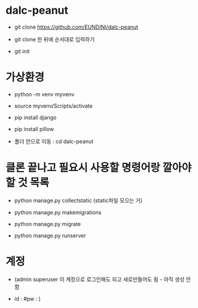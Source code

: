# dalc-peanut

* git clone https://github.com/EUNDINI/dalc-peanut

* git clone 한 뒤에 순서대로 입력하기

* git init




# 가상환경 

* python -m venv myvenv      
* source myvenv/Scripts/activate

* pip install django  
* pip install pillow 

* 폴더 안으로 이동 : cd dalc-peanut

# 클론 끝나고 필요시 사용할 명령어랑 깔아야 할 것 목록

* python manage.py collectstatic (static파일 모으는 거)

* python manage.py makemigrations

* python manage.py migrate

* python manage.py runserver

# 계정
* (admin superuser 이 계정으로 로그인해도 되고 새로만들어도 됨 - 아직 생성 안 함

* id :   #pw :    )
